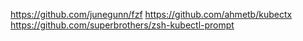 
https://github.com/junegunn/fzf
https://github.com/ahmetb/kubectx
https://github.com/superbrothers/zsh-kubectl-prompt
